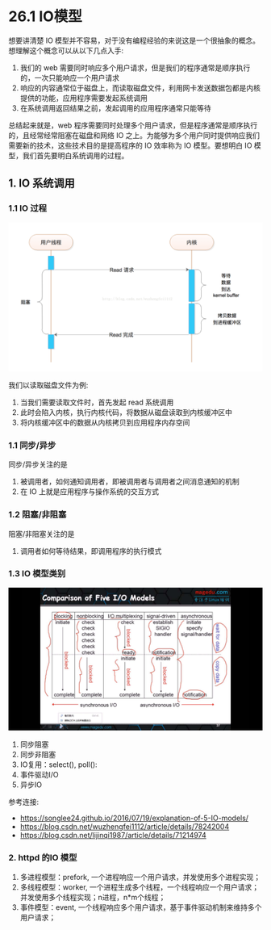 # 26.1 IO模型
想要讲清楚 IO 模型并不容易，对于没有编程经验的来说这是一个很抽象的概念。想理解这个概念可以从以下几点入手:
1. 我们的 web 需要同时响应多个用户请求，但是我们的程序通常是顺序执行的，一次只能响应一个用户请求
2. 响应的内容通常位于磁盘上，而读取磁盘文件，利用网卡发送数据包都是内核提供的功能，应用程序需要发起系统调用
3. 在系统调用返回结果之前，发起调用的应用程序通常只能等待

总结起来就是，web 程序需要同时处理多个用户请求，但是程序通常是顺序执行的，且经常经常阻塞在磁盘和网络 IO 之上。为能够为多个用户同时提供响应我们需要新的技术，这些技术目的是提高程序的 IO 效率称为 IO 模型。要想明白 IO 模型，我们首先要明白系统调用的过程。

## 1. IO 系统调用
### 1.1 IO 过程
![io](../images/26/sync_block.png)

我们以读取磁盘文件为例:
1. 当我们需要读取文件时，首先发起 read 系统调用
2. 此时会陷入内核，执行内核代码，将数据从磁盘读取到内核缓冲区中
3. 将内核缓冲区中的数据从内核拷贝到应用程序内存空间

### 1.1 同步/异步
同步/异步关注的是
1. 被调用者，如何通知调用者，即被调用者与调用者之间消息通知的机制
2. 在 IO 上就是应用程序与操作系统的交互方式

### 1.2 阻塞/非阻塞
阻塞/非阻塞关注的是
1. 调用者如何等待结果，即调用程序的执行模式

### 1.3 IO 模型类别
![io](../images/26/io.jpg)

1. 同步阻塞
2. 同步非阻塞
3. IO复用：select(), poll():
4. 事件驱动I/O
5. 异步IO

参考连接:
  - https://songlee24.github.io/2016/07/19/explanation-of-5-IO-models/
  - https://blog.csdn.net/wuzhengfei1112/article/details/78242004
  - https://blog.csdn.net/lijinqi1987/article/details/71214974

### 2. httpd 的IO 模型
1. 多进程模型：prefork, 一个进程响应一个用户请求，并发使用多个进程实现；
2. 多线程模型：worker, 一个进程生成多个线程，一个线程响应一个用户请求；并发使用多个线程实现；n进程，n*m个线程；
3. 事件模型：event, 一个线程响应多个用户请求，基于事件驱动机制来维持多个用户请求；
